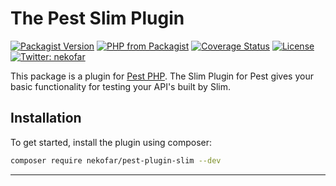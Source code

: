 # The Pest Slim Plugin

[![Packagist Version][icon-packagist]][link-packagist]
[![PHP from Packagist][icon-php-version]][link-packagist]
[![Coverage Status][icon-coverage]][link-coverage]
[![License][link-license]][link-license]
[![Twitter: nekofar][icon-twitter]][link-twitter]

This package is a plugin for [Pest PHP](https://pestphp.com).
The Slim Plugin for Pest gives your basic functionality for testing your API's built by Slim.

## Installation

To get started, install the plugin using composer:

```bash
composer require nekofar/pest-plugin-slim --dev
```

---
[icon-packagist]: https://img.shields.io/packagist/v/nekofar/pest-plugin-slim.svg
[icon-php-version]: https://img.shields.io/packagist/php-v/nekofar/pest-plugin-slim.svg
[icon-downloads]: https://img.shields.io/packagist/l/nekofar/pest-plugin-slim.svg
[icon-twitter]: https://img.shields.io/twitter/follow/nekofar.svg?style=flat
[icon-coverage]: https://codecov.io/gh/nekofar/pest-plugin-slim/graph/badge.svg

[link-packagist]: https://packagist.org/packages/nekofar/pest-plugin-slim
[link-license]: https://img.shields.io/github/license/nekofar/pest-plugin-slim.svg
[link-twitter]: https://twitter.com/nekofar
[link-coverage]: https://codecov.io/gh/nekofar/pest-plugin-slim
